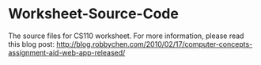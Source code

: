 Worksheet-Source-Code
=====================

The source files for CS110 worksheet. For more information, please read this blog post: http://blog.robbychen.com/2010/02/17/computer-concepts-assignment-aid-web-app-released/

